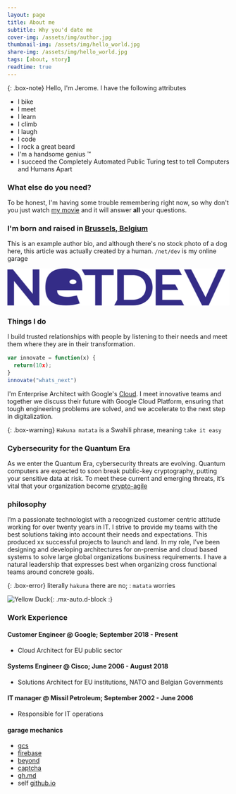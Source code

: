 ```yaml
---
layout: page
title: About me
subtitle: Why you'd date me
cover-img: /assets/img/author.jpg
thumbnail-img: /assets/img/hello_world.jpg
share-img: /assets/img/hello_world.jpg
tags: [about, story]
readtime: true
---
```


{: .box-note}
Hello, I'm Jerome. I have the following attributes

- I bike
- I meet
- I learn
- I climb
- I laugh
- I code
- I rock a great beard
- I'm a handsome genius &#8482;
- I succeed the Completely Automated Public Turing test to tell Computers and Humans Apart

### What else do you need?

To be honest, I'm having some trouble remembering right now, so why don't you just watch [my movie](https://en.wikipedia.org/wiki/The_Princess_Bride_%28film%29) and it will answer **all** your questions.

### I'm born and raised in [Brussels, Belgium](https://goo.gl/maps/Xhy4aBu1WYrbBHe97)

This is an example author bio, and although there's no stock photo of a dog here, this article was actually created by a human. `/net/dev` is my online garage 

![Yellow Duck](/assets/img/logo.png 'Logo')

### Things I do

I build trusted relationships with people by listening to their needs and meet them where they are in their transformation.

```javascript
var innovate = function(x) {
  return(10x);
}
innovate("whats_next")
```

I'm Enterprise Architect with Google's [Cloud](https://cloud.google.com). I meet innovative teams and together we discuss their future with Google Cloud Platform, ensuring that tough engineering problems are solved, and we accelerate to the next step in digitalization.

{: .box-warning}
`Hakuna matata` is a Swahili phrase, meaning `take it easy`

### Cybersecurity for the Quantum Era

As we enter the Quantum Era, cybersecurity threats are evolving. Quantum computers are expected to soon break public-key cryptography, putting your sensitive data at risk. To meet these current and emerging threats, it’s vital that your organization become [crypto-agile](https://cloud.google.com/blog/products/identity-security/how-google-is-preparing-for-a-post-quantum-world)

### philosophy

I’m a passionate technologist with a recognized customer centric attitude working for over twenty years in IT.  I strive to provide my teams with the best solutions taking into account their needs and expectations. This produced xx successful projects to launch and land.  In my role, I’ve been  designing and developing architectures for on-premise and cloud based systems to solve large global organizations business requirements.  I have a natural leadership that expresses best when organizing cross functional teams around concrete goals.

{: .box-error}
literally `hakuna` there are no; : `matata` worries

![Yellow Duck](/assets/img/avatar.jpg 'avatar'){: .mx-auto.d-block :}

### Work Experience

#### Customer Engineer @ Google; September  2018 - Present

- Cloud  Architect for EU public sector

#### Systems Engineer @ Cisco; June  2006 - August 2018

- Solutions Architect for EU institutions, NATO and Belgian Governments

#### IT manager @ Missil Petroleum; September 2002 - June 2006

- Responsible for IT operations

#### garage mechanics
- [gcs](https://netdev.be)
- [firebase](https://fb.netdev.be/)
- [beyond](https://beyond.netdev.be/)
- [captcha](https://web3.netdev.be/)
- [gh.md](https://v3.netdev.be)
- self [github.io](https://blog.netdev.be)